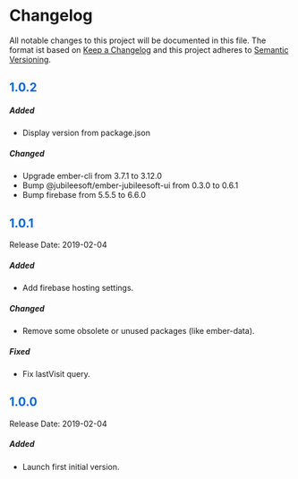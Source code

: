 # Changelog

All notable changes to this project will be documented in this file. The format ist based on [Keep a Changelog](https://keepachangelog.com) and this project adheres to [Semantic Versioning](https://semver.org/).

## <span style="color: #0366d6;">1.0.2</span>

##### Added

- Display version from package.json

##### Changed

- Upgrade ember-cli from 3.7.1 to 3.12.0
- Bump @jubileesoft/ember-jubileesoft-ui from 0.3.0 to 0.6.1
- Bump firebase from 5.5.5 to 6.6.0

## <span style="color: #0366d6;">1.0.1</span>

Release Date: 2019-02-04

##### Added

- Add firebase hosting settings.

##### Changed

- Remove some obsolete or unused packages (like ember-data).

##### Fixed

- Fix lastVisit query.


## <span style="color: #0366d6;">1.0.0</span>

Release Date: 2019-02-04

##### Added

- Launch first initial version.
